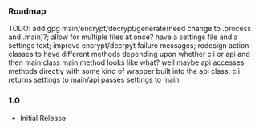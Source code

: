 ### Roadmap
TODO: add gpg main/encrypt/decrypt/generate(need change to .process and .main)?; allow for multiple files at once? have a settings file and a settings text; improve encrypt/decrpyt failure messages; redesign action classes to have different methods depending upon whether cli or api and then main class main method looks like what? well maybe api accesses methods directly with some kind of wrapper built into the api class; cli returns settings to main/api passes settings to main

### 1.0
- Initial Release

